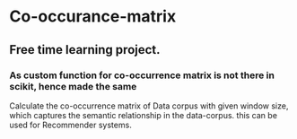 # Co-occurance-matrix
## Free time learning project.
### As custom function for co-occurrence matrix is not there in scikit, hence made the same
Calculate the co-occurrence matrix of Data corpus with given window size, which captures the semantic relationship in the data-corpus. this can be used for Recommender systems.
